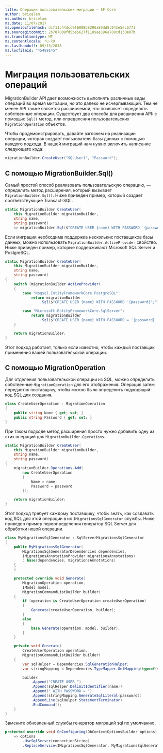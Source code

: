 ```yaml
---
title: Операции пользовательских миграции — EF Core
author: bricelam
ms.author: bricelam
ms.date: 11/07/2017
ms.openlocfilehash: dcf11c44dcc9f6008b8290a89dd8c042e5ec5771
ms.sourcegitcommit: 2b787009fd5be5627f1189ee396e708cd130e07b
ms.translationtype: MT
ms.contentlocale: ru-RU
ms.lasthandoff: 09/13/2018
ms.locfileid: "45489145"
---
```

<a name="custom-migrations-operations"></a>Миграция пользовательских операций
============================
MigrationBuilder API дает возможность выполнять различные виды операций во время миграции, но это далеко не исчерпывающий. Тем не менее API также является расширяемой, что позволяет определять собственные операции. Существует два способа для расширения API: с помощью `Sql()` метод, или определения пользовательских `MigrationOperation` объектов.

Чтобы продемонстрировать, давайте взглянем на реализации операции, которая создает пользователя базы данных с помощью каждого подхода. В нашей миграций нам нужно включить написание следующего кода:

``` csharp
migrationBuilder.CreateUser("SQLUser1", "Password");
```

<a name="using-migrationbuildersql"></a>С помощью MigrationBuilder.Sql()
----------------------------
Самый простой способ реализовать пользовательскую операцию, — определить метод расширения, который вызывает `MigrationBuilder.Sql()`.
Ниже приведен пример, который создает соответствующие Transact-SQL.

``` csharp
static MigrationBuilder CreateUser(
    this MigrationBuilder migrationBuilder,
    string name,
    string password)
    => migrationBuilder.Sql($"CREATE USER {name} WITH PASSWORD '{password}';");
```

Если миграции необходима поддержка нескольких поставщиков базы данных, можно использовать `MigrationBuilder.ActiveProvider` свойство. Ниже приведен пример, которые поддерживают Microsoft SQL Server и PostgreSQL.

``` csharp
static MigrationBuilder CreateUser(
    this MigrationBuilder migrationBuilder,
    string name,
    string password)
{
    switch (migrationBuilder.ActiveProvider)
    {
        case "Npgsql.EntityFrameworkCore.PostgreSQL":
            return migrationBuilder
                .Sql($"CREATE USER {name} WITH PASSWORD '{password}';");

        case "Microsoft.EntityFrameworkCore.SqlServer":
            return migrationBuilder
                .Sql($"CREATE USER {name} WITH PASSWORD = '{password}';");
    }

    return migrationBuilder;
}
```

Этот подход работает, только если известно, чтобы каждый поставщик применения вашей пользовательской операции.

<a name="using-a-migrationoperation"></a>С помощью MigrationOperation
---------------------------
Для отделения пользовательской операции из SQL, можно определить собственные `MigrationOperation` для его отображения. Операция затем передается поставщику, чтобы можно было определить подходящий код SQL для создания.

``` csharp
class CreateUserOperation : MigrationOperation
{
    public string Name { get; set; }
    public string Password { get; set; }
}
```

При таком подходе метод расширения просто нужно добавить одну из этих операций для `MigrationBuilder.Operations`.

``` csharp
static MigrationBuilder CreateUser(
    this MigrationBuilder migrationBuilder,
    string name,
    string password)
{
    migrationBuilder.Operations.Add(
        new CreateUserOperation
        {
            Name = name,
            Password = password
        });

    return migrationBuilder;
}
```

Этот подход требует каждому поставщику, чтобы знать, как создавать код SQL для этой операции в их `IMigrationsSqlGenerator` службы. Ниже приведен пример переопределения генератор SQL Server для обработки новой операции.

``` csharp
class MyMigrationsSqlGenerator : SqlServerMigrationsSqlGenerator
{
    public MyMigrationsSqlGenerator(
        MigrationsSqlGeneratorDependencies dependencies,
        IMigrationsAnnotationProvider migrationsAnnotations)
        : base(dependencies, migrationsAnnotations)
    {
    }

    protected override void Generate(
        MigrationOperation operation,
        IModel model,
        MigrationCommandListBuilder builder)
    {
        if (operation is CreateUserOperation createUserOperation)
        {
            Generate(createUserOperation, builder);
        }
        else
        {
            base.Generate(operation, model, builder);
        }
    }

    private void Generate(
        CreateUserOperation operation,
        MigrationCommandListBuilder builder)
    {
        var sqlHelper = Dependencies.SqlGenerationHelper;
        var stringMapping = Dependencies.TypeMapper.GetMapping(typeof(string));

        builder
            .Append("CREATE USER ")
            .Append(sqlHelper.DelimitIdentifier(name))
            .Append(" WITH PASSWORD = ")
            .Append(stringMapping.GenerateSqlLiteral(password))
            .AppendLine(sqlHelper.StatementTerminator)
            .EndCommand();
    }
}
```

Замените обновленный службы генератор миграций sql по умолчанию.

``` csharp
protected override void OnConfiguring(DbContextOptionsBuilder options)
    => options
        .UseSqlServer(connectionString)
        .ReplaceService<IMigrationsSqlGenerator, MyMigrationsSqlGenerator>();
```
